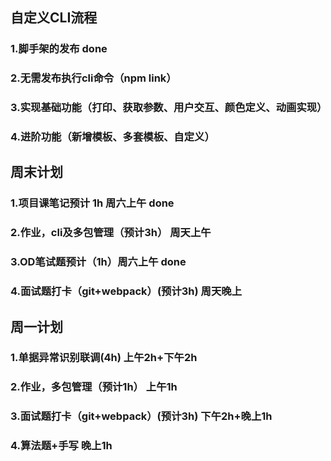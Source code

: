 ## 自定义CLI流程
### 1.脚手架的发布 done
### 2.无需发布执行cli命令（npm link）
### 3.实现基础功能（打印、获取参数、用户交互、颜色定义、动画实现）
### 4.进阶功能（新增模板、多套模板、自定义）

## 周末计划
### 1.项目课笔记预计 1h 周六上午 done
### 2.作业，cli及多包管理（预计3h） 周天上午
### 3.OD笔试题预计（1h）周六上午 done
### 4.面试题打卡（git+webpack）(预计3h) 周天晚上

## 周一计划
### 1.单据异常识别联调(4h) 上午2h+下午2h
### 2.作业，多包管理（预计1h） 上午1h
### 3.面试题打卡（git+webpack）(预计3h) 下午2h+晚上1h
### 4.算法题+手写 晚上1h












